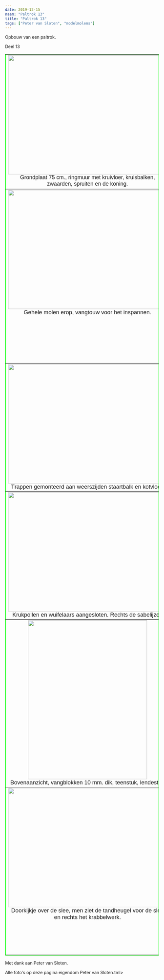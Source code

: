 ```yaml
---
date: 2019-12-15
naam: "Paltrok 13"
title: "Paltrok 13"
tags: ["Peter van Sloten", "modelmolens"]
---
```


Opbouw van een paltrok.

Deel 13

<table border="1" style="border-collapse: collapse" width="100%" bordercolor="#00FF00">
	<tr>
		<td align="center" valign="top" width="535">
		<img src="/images/modelmolens/peter%20van%20sloten/paltrok/tn_Opbouw%20paltrok%202012-16-1-1-.jpg" width="520" height="390"><br>
		<font face="Arial" size="4"><span lang="nl">G</span>rondplaat 75 cm., 
		ringmuur met kruivloer, kruisbalken, zwaarden, spruiten en de koning.</font></td>
		<td align="center" valign="top">
		<img src="/images/modelmolens/peter%20van%20sloten/paltrok/tn_Opbouw%20paltrok%202012-16-1-2-.jpg" width="520" height="390"><br>
		<span style="font-size: 14.0pt; font-family: Arial,sans-serif">
		<span lang="nl">R</span>olring 38 cm. erop, geheel draait met kraagstuk 
		en schaarstokken om de koning.</span></td>
	</tr>
	<tr>
		<td align="center" valign="top" width="535">
		<img src="/images/modelmolens/peter%20van%20sloten/paltrok/tn_Opbouw%20paltrok%202012-16-1-3-.jpg" width="520" height="390"><br>
		<span style="font-size: 14.0pt; font-family: Arial,sans-serif">
		<span lang="nl">G</span>ehele molen erop, vangtouw voor het inspannen.</span></td>
		<td align="center" valign="top">
		<img src="/images/modelmolens/peter%20van%20sloten/paltrok/tn_Opbouw%20paltrok%202012-16-1-4-.jpg" width="390" height="520"><br>
		<span style="font-size: 14.0pt; font-family: Arial,sans-serif">
		<span lang="nl">Z</span>aagramen hangen, winderijboom loopt mee met de 
		wuifelaar achterlangs, trappen links.</span></td>
	</tr>
	<tr>
		<td align="center" valign="top" width="535">
		<img src="/images/modelmolens/peter%20van%20sloten/paltrok/tn_Opbouw%20paltrok%202012-16-1-5-.jpg" width="520" height="390"><br>
		<span style="font-size: 14.0pt; font-family: Arial,sans-serif">
		<span lang="nl">T</span>rappen gemonteerd aan weerszijden staartbalk en 
		kotvloer. </span></td>
		<td align="center" valign="top">
		<img src="/images/modelmolens/peter%20van%20sloten/paltrok/tn_Opbouw%20paltrok%202012-16-1-6-.jpg" width="520" height="390"><br>
		<span style="font-size: 14.0pt; font-family: Arial,sans-serif">
		<span lang="nl">Z</span>aagslee, jingtakels voor de stammen, rechts de 
		boomkraan.</span></td>
	</tr>
	<tr>
		<td align="center" valign="top" width="535">
		<img src="/images/modelmolens/peter%20van%20sloten/paltrok/tn_Opbouw%20paltrok%202012-16-1-7-.jpg" width="520" height="390"><br>
		<span style="font-size: 14.0pt; font-family: Arial,sans-serif">
		<span lang="nl">K</span>rukpollen en wuifelaars aangesloten. Rechts de 
		sabelijzer.</span></td>
		<td align="center" valign="top">
		<img src="/images/modelmolens/peter%20van%20sloten/paltrok/tn_Opbouw%20paltrok%202012-16-1-8-.jpg" width="520" height="390"><br>
		<span style="font-size: 14.0pt; font-family: Arial,sans-serif">
		<span lang="nl">B</span>ovenas, bovenwiel 75 mm erin. Het wordt krap!</span></td>
	</tr>
	<tr>
		<td align="center" valign="top" width="535">
		<img src="/images/modelmolens/peter%20van%20sloten/paltrok/tn_Opbouw%20paltrok%202012-16-1-9-.jpg" width="390" height="520"><br>
		<span style="font-size: 14.0pt; font-family: Arial,sans-serif">
		<span lang="nl">B</span>ovenaanzicht, vangblokken 10 mm. dik, teenstuk, 
		lendestut.</span></td>
		<td align="center" valign="top">
		<img src="/images/modelmolens/peter%20van%20sloten/paltrok/tn_Opbouw%20paltrok%202012-16-1-10-.jpg" width="520" height="390"><br>
		<span style="font-size: 14.0pt; font-family: Arial,sans-serif">
		<span lang="nl">V</span>eldkruizen, krukvloerbalk, zijkant compleet.</span></td>
	</tr>
	<tr>
		<td align="center" valign="top" width="535">
		<img src="/images/modelmolens/peter%20van%20sloten/paltrok/tn_Opbouw%20paltrok%202012-16-1-11-.jpg" width="520" height="390"><br>
		<span style="font-size: 14.0pt; font-family: Arial,sans-serif">
		<span lang="nl">D</span>oorkijkje over de slee, men ziet de tandheugel 
		voor de slee en rechts het krabbelwerk.</span></td>
		<td align="center" valign="top">
		<img src="/images/modelmolens/peter%20van%20sloten/paltrok/tn_Opbouw%20paltrok%202012-16-1-12-.jpg" width="390" height="520"><br>
		<span style="font-size: 14.0pt; font-family: Arial,sans-serif">
		Achterkant kap, met de gekozen naam: Grijsaerdt.</span></td>
	</tr>
</table>

Met dank aan Peter van Sloten.

Alle foto's op deze pagina eigendom Peter van Sloten.tml>